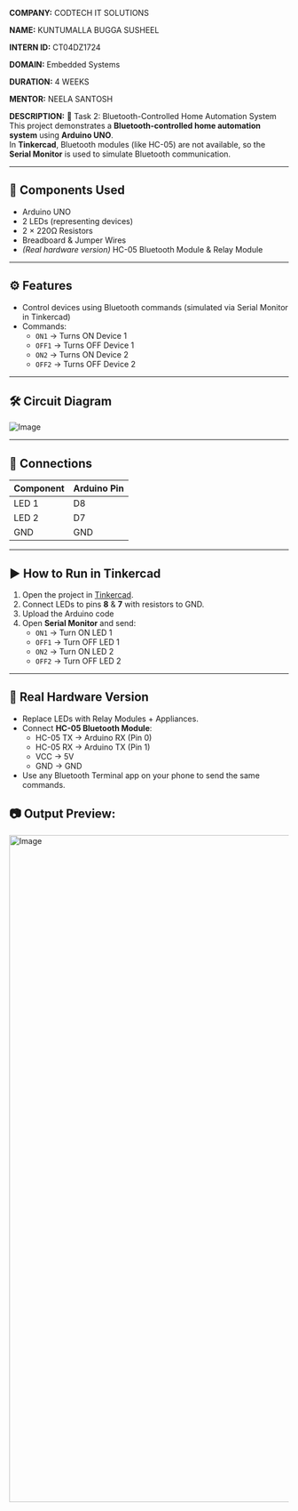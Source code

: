 **COMPANY:** CODTECH IT SOLUTIONS

**NAME:** KUNTUMALLA BUGGA SUSHEEL

**INTERN ID:** CT04DZ1724

**DOMAIN:** Embedded Systems

**DURATION:** 4 WEEKS

**MENTOR:** NEELA SANTOSH

**DESCRIPTION:**
📌 Task 2: Bluetooth-Controlled Home Automation System 
This project demonstrates a **Bluetooth-controlled home automation system** using **Arduino UNO**.  
In **Tinkercad**, Bluetooth modules (like HC-05) are not available, so the **Serial Monitor** is used to simulate Bluetooth communication.

---
## 🔧 Components Used
- Arduino UNO
- 2 LEDs (representing devices)
- 2 × 220Ω Resistors
- Breadboard & Jumper Wires
- *(Real hardware version)* HC-05 Bluetooth Module & Relay Module

---

## ⚙ Features
- Control devices using Bluetooth commands (simulated via Serial Monitor in Tinkercad)
- Commands:
  - `ON1` → Turns ON Device 1
  - `OFF1` → Turns OFF Device 1
  - `ON2` → Turns ON Device 2
  - `OFF2` → Turns OFF Device 2

---

## 🛠 Circuit Diagram
![Image](https://github.com/user-attachments/assets/f5455e2b-e730-4037-922c-2d6bb109ce02)

---

## 🔌 Connections
| Component       | Arduino Pin |
|----------------|-------------|
| LED 1          | D8          |
| LED 2          | D7          |
| GND            | GND         |

---

## ▶ How to Run in Tinkercad
1. Open the project in [Tinkercad](https://www.tinkercad.com/).
2. Connect LEDs to pins **8** & **7** with resistors to GND.
3. Upload the Arduino code
4. Open **Serial Monitor** and send:
   - `ON1` → Turn ON LED 1  
   - `OFF1` → Turn OFF LED 1  
   - `ON2` → Turn ON LED 2  
   - `OFF2` → Turn OFF LED 2  

---

## 📱 Real Hardware Version
- Replace LEDs with Relay Modules + Appliances.
- Connect **HC-05 Bluetooth Module**:
  - HC-05 TX → Arduino RX (Pin 0)
  - HC-05 RX → Arduino TX (Pin 1)
  - VCC → 5V
  - GND → GND
- Use any Bluetooth Terminal app on your phone to send the same commands.
## 📷 Output Preview:
<img width="1920" height="1200" alt="Image" src="https://github.com/user-attachments/assets/96e1eb24-2e63-49d5-9716-06767807ca9a" />
